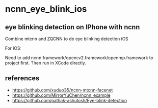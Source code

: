 # ncnn_eye_blink_ios
## eye blinking detection on IPhone with ncnn

Combine mtcnn and ZQCNN to do eye blinking detection iOS


For iOS:

Need to add ncnn.framework/opencv2.framework/openmp.framework to project first. Then run in XCode directly.



## references
- https://github.com/xuduo35/ncnn-mtcnn-facenet
- https://github.com/MirrorYuChen/ncnn_example
- https://github.com/pathak-ashutosh/Eye-blink-detection

